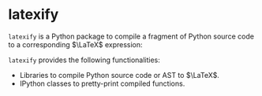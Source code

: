 # latexify

`latexify` is a Python package to compile a fragment of Python source code to a
corresponding $\LaTeX$ expression:

`latexify` provides the following functionalities:

* Libraries to compile Python source code or AST to $\LaTeX$.
* IPython classes to pretty-print compiled functions.